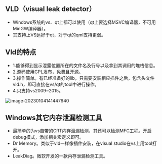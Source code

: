 ## VLD（visual leak detector）

- Windows系统的vs、qt上都可以使用（qt上要选择MSVC编译器，不可用MinGW编译器）。
- 其支持上VS远好于qt，对于qt的qml支持更弱。

## Vld的特点

- 1.能够得到显示泄露位置所在的文件名及行号以及拿到其调用的堆栈信息。
- 2.源码使用GPL发布，免费且开源。
- 3.操作简单。有已经准备好的lib，只需要安装相应插件之后，包含头文件vld.h，即可直接在vs/qt的tool中进行操作。
- 4.只支持vs2009~2015。

![image-20230104141447640](https://hanbabang-1311741789.cos.ap-chengdu.myqcloud.com/Pics/image-20230104141447640.png)

## Windows其它内存泄漏检测工具

- 最简单的为vs自带的CRT内存泄漏检测，其还可以检测MFC工程。开启debug模式，添加相关宏定义即可。
- Dr Memory。类似于vld一样像插件安装，在visual studio在vs上用tool打开。
- LeakDiag。微软开发的一款内存泄漏检测工具。